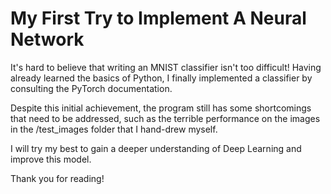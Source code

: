 # My First Try to Implement A Neural Network

It's hard to believe that writing an MNIST classifier isn't too difficult! Having already learned the basics of Python, I finally implemented a classifier by consulting the PyTorch documentation.

Despite this initial achievement, the program still has some shortcomings that need to be addressed, such as the terrible performance on the images in the /test_images folder that I hand-drew myself.

I will try my best to gain a deeper understanding of Deep Learning and improve this model.

Thank you for reading!